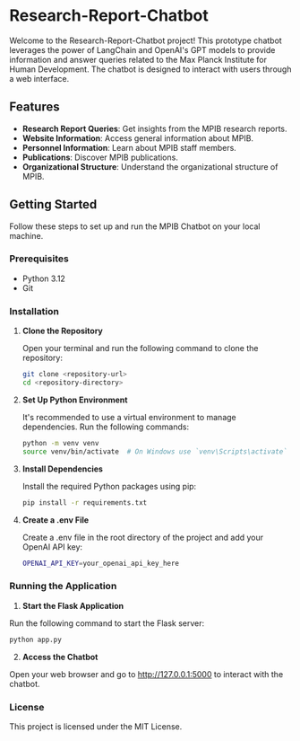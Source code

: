 # Research-Report-Chatbot

Welcome to the Research-Report-Chatbot project! This prototype chatbot leverages the power of LangChain and OpenAI's GPT models to provide information and answer queries related to the Max Planck Institute for Human Development. The chatbot is designed to interact with users through a web interface.

## Features

- **Research Report Queries**: Get insights from the MPIB research reports.
- **Website Information**: Access general information about MPIB.
- **Personnel Information**: Learn about MPIB staff members.
- **Publications**: Discover MPIB publications.
- **Organizational Structure**: Understand the organizational structure of MPIB.

## Getting Started

Follow these steps to set up and run the MPIB Chatbot on your local machine.

### Prerequisites

- Python 3.12
- Git

### Installation

1. **Clone the Repository**

   Open your terminal and run the following command to clone the repository:

   ```bash
   git clone <repository-url>
   cd <repository-directory>
   ```
   
2. **Set Up Python Environment**

   It's recommended to use a virtual environment to manage dependencies. Run the following commands:

   ```bash
   python -m venv venv
   source venv/bin/activate  # On Windows use `venv\Scripts\activate`
   ```

4. **Install Dependencies**

   Install the required Python packages using pip:

   ```bash
   pip install -r requirements.txt
   ```

6. **Create a .env File**

   Create a .env file in the root directory of the project and add your OpenAI API key:

   ```bash
   OPENAI_API_KEY=your_openai_api_key_here
   ```

### Running the Application

1. **Start the Flask Application**
   
  Run the following command to start the Flask server:
   
   ```bash
   python app.py
   ```

2. **Access the Chatbot**

  Open your web browser and go to http://127.0.0.1:5000 to interact with the chatbot.
  
### License

This project is licensed under the MIT License.
